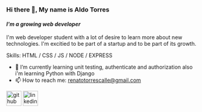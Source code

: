 ### Hi there 👋, My name is **Aldo Torres**
#### *I'm a growing web developer*
I'm web developer student with a lot of desire to learn more about new technologies. I'm excitied to be part of a startup  and to be part of its growth.

Skills:  HTML / CSS / JS / NODE / EXPRESS

- 🌱 I’m currently learning unit testing, authenticate and authorization also i'm learning Python with Django 
- 📫 How to reach me: renatotorrescalle@gmail.com 


[<img src='https://cdn.jsdelivr.net/npm/simple-icons@3.0.1/icons/github.svg' alt='github' height='40'>](https://github.com/AllT2709)  [<img src='https://cdn.jsdelivr.net/npm/simple-icons@3.0.1/icons/linkedin.svg' alt='linkedin' height='40'>](https://www.linkedin.com/in/aldo-torres-2a0588165/)  


<!---
AllT2709/AllT2709 is a ✨ special ✨ repository because its `README.md` (this file) appears on your GitHub profile.
You can click the Preview link to take a look at your changes.
--->

